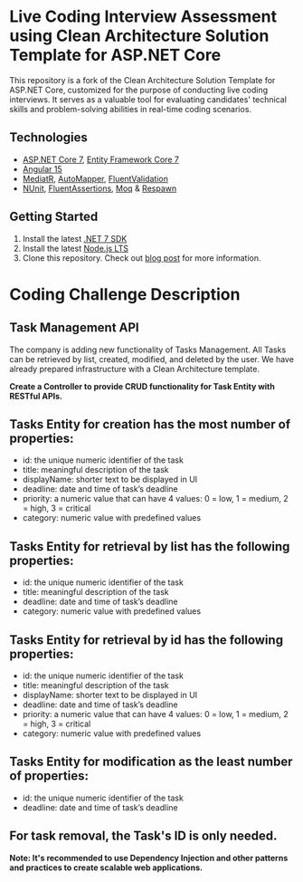 # Live Coding Interview Assessment using Clean Architecture Solution Template for ASP.NET Core

This repository is a fork of the Clean Architecture Solution Template for ASP.NET Core, customized for the purpose of conducting live coding interviews. It serves as a valuable tool for evaluating candidates' technical skills and problem-solving abilities in real-time coding scenarios.

## Technologies

* [ASP.NET Core 7](https://docs.microsoft.com/en-us/aspnet/core/introduction-to-aspnet-core), [Entity Framework Core 7](https://docs.microsoft.com/en-us/ef/core/)
* [Angular 15](https://angular.io/)
* [MediatR](https://github.com/jbogard/MediatR), [AutoMapper](https://automapper.org/), [FluentValidation](https://fluentvalidation.net/)
* [NUnit](https://nunit.org/), [FluentAssertions](https://fluentassertions.com/), [Moq](https://github.com/moq) & [Respawn](https://github.com/jbogard/Respawn)

## Getting Started

1. Install the latest [.NET 7 SDK](https://dotnet.microsoft.com/download/dotnet/7.0)
2. Install the latest [Node.js LTS](https://nodejs.org/en/)
3. Clone this repository.
Check out [blog post](https://jasontaylor.dev/clean-architecture-getting-started/) for more information.

# Coding Challenge Description

## Task Management API
The company is adding new functionality of Tasks Management. All Tasks can be retrieved by list, created, modified, and deleted by the user.
We have already prepared infrastructure with a Clean Architecture template.

<b>Create a Controller to provide CRUD functionality for Task Entity with RESTful APIs.</b>

## Tasks Entity for creation has the most number of properties:
 - id: the unique numeric identifier of the task
 - title: meaningful description of the task
 - displayName: shorter text to be displayed in UI
 - deadline: date and time of task’s deadline
 - priority: a numeric value that can have 4 values: 0 = low, 1 = medium, 2 = high, 3 = critical
 - category: numeric value with predefined values

 ## Tasks Entity for retrieval by list has the following properties:
 - id: the unique numeric identifier of the task
 - title: meaningful description of the task
 - deadline: date and time of task’s deadline
 - category: numeric value with predefined values

## Tasks Entity for retrieval by id has the following properties:
 - id: the unique numeric identifier of the task
 - title: meaningful description of the task
 - displayName: shorter text to be displayed in UI
 - deadline: date and time of task’s deadline
 - priority: a numeric value that can have 4 values: 0 = low, 1 = medium, 2 = high, 3 = critical
 - category: numeric value with predefined values

## Tasks Entity for modification as the least number of properties:
 - id: the unique numeric identifier of the task
 - deadline: date and time of task’s deadline

## For task removal, the Task's ID is only needed.

<b>Note: It's recommended to use Dependency Injection and other patterns and practices to create scalable web applications.</b>
